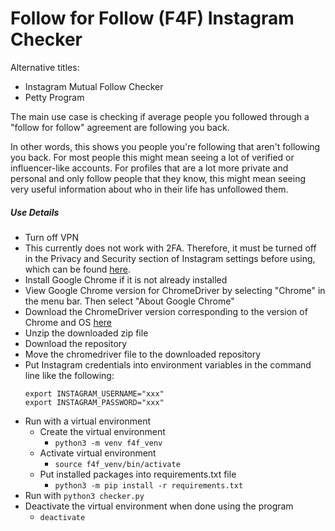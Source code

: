 # Follow for Follow (F4F) Instagram Checker

Alternative titles:
- Instagram Mutual Follow Checker
- Petty Program

The main use case is checking if average people you followed through a "follow for follow" agreement are following you back.

In other words, this shows you people you're following that aren't following you back. For most people this might mean seeing a lot of verified or influencer-like accounts. For profiles that are a lot more private and personal and only follow people that they know, this might mean seeing very useful information about who in their life has unfollowed them.

##### Use Details
- Turn off VPN
- This currently does not work with 2FA. Therefore, it must be turned off in the Privacy and Security section of Instagram settings before using, which can be found [here](https://www.instagram.com/accounts/two_factor_authentication/).
- Install Google Chrome if it is not already installed
- View Google Chrome version for ChromeDriver by selecting "Chrome" in the menu bar. Then select "About Google Chrome"
- Download the ChromeDriver version corresponding to the version of Chrome and OS [here](https://chromedriver.chromium.org/downloads)
- Unzip the downloaded zip file
- Download the repository
- Move the chromedriver file to the downloaded repository
- Put Instagram credentials into environment variables in the command line like the following:
  ```
  export INSTAGRAM_USERNAME="xxx"
  export INSTAGRAM_PASSWORD="xxx"
  ```
- Run with a virtual environment
    - Create the virtual environment
      - `python3 -m venv f4f_venv`
    - Activate virtual environment
      - `source f4f_venv/bin/activate`
    - Put installed packages into requirements.txt file
      - `python3 -m pip install -r requirements.txt`
- Run with `python3 checker.py`
- Deactivate the virtual environment when done using the program
  - `deactivate`